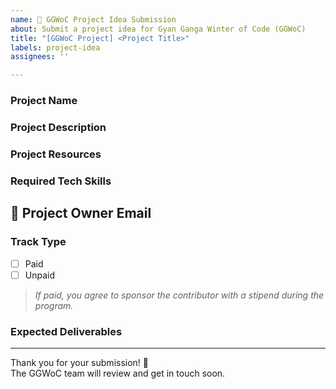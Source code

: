 ```yaml
---
name: 🧩 GGWoC Project Idea Submission
about: Submit a project idea for Gyan Ganga Winter of Code (GGWoC)
title: "[GGWoC Project] <Project Title>"
labels: project-idea
assignees: ''

---
```


### Project Name
<!-- Enter the title of your project -->

### Project Description
<!-- Briefly describe the problem statement, purpose, and goals of this project -->

### Project Resources
<!-- Add links to GitHub repos, documentation, datasets, references, or any helpful materials -->

### Required Tech Skills
<!-- List the technologies, frameworks, or skills required to work on this project (e.g., Python, React, Docker) -->

## 📧 Project Owner Email
<!-- Provide your email so contributors or admins can reach you -->

### Track Type
- [ ] Paid
- [ ] Unpaid

> *If paid, you agree to sponsor the contributor with a stipend during the program.*

### Expected Deliverables
<!-- List the key deliverables expected by the end of the program (e.g., working prototype, API integration, documentation) -->

---

Thank you for your submission! 🙌  
The GGWoC team will review and get in touch soon.
